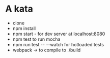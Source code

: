 A kata
=========
* clone
* npm install
* npm start - for dev server at localhost:8080
* npm test to run mocha
* npm run test -- --watch for hotloaded tests
* webpack -> to compile to ./build

